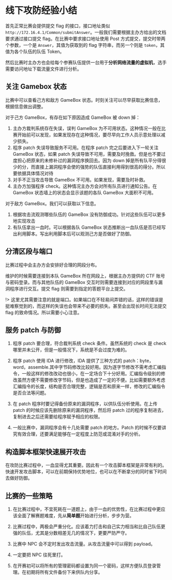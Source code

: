 # 线下攻防经验小结

首先正常比赛会提供提交 flag 的接口，接口地址类似 `http://172.16.4.1/Common/submitAnswer`。一般我们需要根据主办方给出的文档要求通过接口提交 flag。在比赛中要求接口地址使用 Post 方式提交，提交时带两个参数，一个是 `Answer`，其值为获取到的 flag 字符串，而另一个则是 `token`，其值为各个队伍的队伍 Token。

然后比赛时主办方也会给每个参赛队伍提供一台用于**分析网络流量的虚拟机**，选手需要访问地址下载流量文件进行分析。

## 关注 Gamebox 状态

比赛中可以查看己方和敌方 GameBox 状态。时刻关注可以尽早获取比赛信息，根据信息做出调整。

对于己方 GameBox，有存在如下原因造成 GameBox 被 down 掉：

1. 主办方裁判系统存在失误，误判 GameBox 为不可用状态。这种情况一般在比赛开始前可以发现，如果发现存在这种情况，要尽早向工作人员示意处理以减少损失。
2. 程序 patch 失误导致服务不可用。在程序 patch 完之后要进入下一轮关注 GameBox 状态，如果 patch 失误导致不可用，需要及时挽救。但是也不要过度担心把原来的未修补过的漏洞程序换回去。因为 down 掉是所有队平分得很少的分，而直接上漏洞程序会使的强势的队伍直接利用得到很高的得分。所以要依据具体情况对待
3. 对手不正当攻击导致 GameBox 不可用。如果发现，需要及时补救。
4. 主办方加强程序 check。这种情况主办方会对所有队员进行通知公告。在 GameBox 状态墙上的状态会显示该题的各队 GameBox 大面积不可用。

对于敌方 GameBox。我们可以获取以下信息。
1. 根据攻击流观测哪些队伍的 GameBox 没有防御成功。针对这些队伍可以更多地实现攻击
2. 有队伍拿出一血时。可以根据各队 GameBox 状态推断出一血队伍是否已经写出利用脚本。写出利用脚本后可以观测己方是否做好了防御。

## 分清区段与端口

比赛过程中会主办方会安排好合理的网段分布。

维护的时候需要连接到本队 GameBox 所在网段上，根据主办方提供的 CTF 账号与密码登录。而与其他队伍的 GameBox 交互时则需要连接到对应的网段里与漏洞程序进行交互。提交 flag 则需要到指定的答题平台上提交。

!> 这里尤其需要注意的就是端口。如果端口在不轻易间弄错的话，这样的错误是挺难察觉到的，而这样的失误也会带来不必要的损失。甚至会出现长时间无法提交 flag 的致命情况。所以需要小心注意。

## 服务 patch 与防御

1. 程序 patch 要合理，符合裁判系统 check 条件。虽然系统的 check 是 check 哪里并未公开，但是一般情况下，系统是不会过度为难的。

2. 程序 patch 使用 IDA 进行修改，IDA 提供了三种方式的 patch：byte，word，assemble.其中字节码修改比较好用。因为逐字节修改不需考虑汇编指令，一般这样的修改改动也很小，在一定场合下十分好用。汇编指令级别的修改虽然方便不需要修改字节码，但是也造成了一定的不便。比如需要额外考虑汇编指令的长度，结构是否合理完整，逻辑是否和原来一样，修改的汇编指令是否合法等问题。

3. 在 patch 程序时要记得备份原来的漏洞程序，以供队伍分析使用。在上传 patch 的时候应该先删除原来的漏洞程序，然后将 patch 过的程序复制进去，复制进去之后还需要给程序赋予相应的权限。

4. 一般比赛中，漏洞程序会有十几处需要 patch 的地方。Patch 的时候不仅要讲究有效合理，还要满足能够在一定程度上防范或混淆对手的分析。

## 构造脚本框架快速展开攻击

在攻防比赛过程中，一血显得尤其重要。因此有一个攻击脚本框架是非常有利的。快速开发攻击脚本，可以在前期保持优势地位，也可以在不断拿分的同时省下时间去做好防御。

## 比赛的一些策略

1. 在比赛过程中，不宜死耗在一道题上，由于一血的优势性，在比赛过程中更应该全面了解赛题难度，先从**简单题**开始进行分析，步步为营。

2. 比赛过程中，两极会严重分化。应该着力打击和自己实力相当和比自己队伍更强的队伍，尤其是分数相差无几的情况下，更要严防严守。

3. 比赛中 NPC 会不定时发出攻击流量。从攻击流量中可以得到 payload。

4. 一定要把 NPC 往死里打。

5. 在开赛初可以将所有的管理密码都设置为同一个密码，这样方便队员登录管理。在初期将所有文件备份下来供队内分享。
